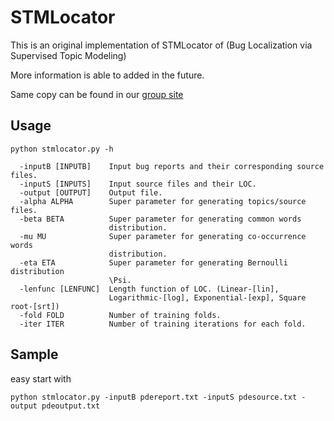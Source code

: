 # STMLocator
This is an original implementation of STMLocator of (Bug Localization via Supervised Topic Modeling)

More information is able to added in the future.

Same copy can be found in our [group site](https://github.com/SoftWiser-group/STMLocator)

## Usage
```
python stmlocator.py -h
```
```
  -inputB [INPUTB]    Input bug reports and their corresponding source files.
  -inputS [INPUTS]    Input source files and their LOC.
  -output [OUTPUT]    Output file.
  -alpha ALPHA        Super parameter for generating topics/source files.
  -beta BETA          Super parameter for generating common words
                      distribution.
  -mu MU              Super parameter for generating co-occurrence words
                      distribution.
  -eta ETA            Super parameter for generating Bernoulli distribution
                      \Psi.
  -lenfunc [LENFUNC]  Length function of LOC. (Linear-[lin],
                      Logarithmic-[log], Exponential-[exp], Square root-[srt])
  -fold FOLD          Number of training folds.
  -iter ITER          Number of training iterations for each fold.
```

## Sample
easy start with
```
python stmlocator.py -inputB pdereport.txt -inputS pdesource.txt -output pdeoutput.txt
```
